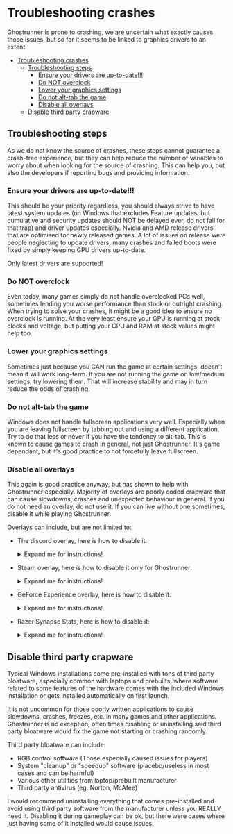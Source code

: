 # Troubleshooting crashes
Ghostrunner is prone to crashing, we are uncertain what exactly causes those issues, but so far it seems to be linked to graphics drivers to an extent.

- [Troubleshooting crashes](#troubleshooting-crashes)
  - [Troubleshooting steps](#troubleshooting-steps)
    - [Ensure your drivers are up-to-date!!!](#ensure-your-drivers-are-up-to-date)
    - [Do NOT overclock](#do-not-overclock)
    - [Lower your graphics settings](#lower-your-graphics-settings)
    - [Do not alt-tab the game](#do-not-alt-tab-the-game)
    - [Disable all overlays](#disable-all-overlays)
  - [Disable third party crapware](#disable-third-party-crapware)


## Troubleshooting steps
As we do not know the source of crashes, these steps cannot guarantee a crash-free experience, but they can help reduce the number of variables to worry about when looking for the source of crashing. This can help you, but also the developers if reporting bugs and providing information.

### Ensure your drivers are up-to-date!!!
This should be your priority regardless, you should always strive to have latest system updates (on Windows that excludes Feature updates, but cumulative and security updates should NOT be delayed ever, do not fall for that trap) and driver updates especially. Nvidia and AMD release drivers that are optimised for newly released games. A lot of issues on release were people neglecting to update drivers, many crashes and failed boots were fixed by simply keeping GPU drivers up-to-date. 

Only latest drivers are supported!

### Do NOT overclock
Even today, many games simply do not handle overclocked PCs well, sometimes lending you worse performance than stock or outright crashing. When trying to solve your crashes, it might be a good idea to ensure no overclock is running. At the very least ensure your GPU is running at stock clocks and voltage, but putting your CPU and RAM at stock values might help too. 

### Lower your graphics settings
Sometimes just because you CAN run the game at certain settings, doesn't mean it will work long-term. If you are not running the game on low/medium settings, try lowering them. That will increase stability and may in turn reduce the odds of crashing.

### Do not alt-tab the game
Windows does not handle fullscreen applications very well. Especially when you are leaving fullscreen by tabbing out and using a different application. Try to do that less or never if you have the tendency to alt-tab. This is known to cause games to crash in general, not just Ghostrunner. It's game dependant, but it's good practice to not forcefully leave fullscreen.

### Disable all overlays
This again is good practice anyway, but has shown to help with Ghostrunner especially. Majority of overlays are poorly coded crapware that can cause slowdowns, crashes and unexpected behaviour in general. If you do not need an overlay, do not use it. If you can live without one sometimes, disable it while playing Ghostrunner. 

Overlays can include, but are not limited to:
- The discord overlay, here is how to disable it:
  <details>
    <summary> Expand me for instructions! </summary>

    ![disable discord overlay](Images/Troubleshooting_img/discord_overlay_off.png)
  </details>
- Steam overlay, here is how to disable it only for Ghostrunner:
    <details>
    <summary> Expand me for instructions! </summary>

    ![Disable steam overlay](Images/Troubleshooting_img/steam_overlay_off.png)
    </details>
- GeForce Experience overlay, here is how to disable it:
    <details>
    <summary> Expand me for instructions! </summary>

    ![Disable shadowplay](Images/Troubleshooting_img/Shadowplay_off.png)
    </details>
- Razer Synapse Stats, here is how to disable it:
    <details>
    <summary> Expand me for instructions! </summary>
    
    1. Double-click the Synapse icon Synapse_icon.png
    2. Click on Stats
    3. In the new window, click on the Settings icon in the top right
    4. Set "Data Tracking" to Off
    5. Click OK when prompted
    <details>

## Disable third party crapware
Typical Windows installations come pre-installed with tons of third party bloatware, especially common with laptops and prebuilts, where software related to some features of the hardware comes with the included Windows installation or gets installed automatically on first launch. 

It is not uncommon for those poorly written applications to cause slowdowns, crashes, freezes, etc. in many games and other applications. Ghostrunner is no exception, often times disabling or uninstalling said third party bloatware would fix the game not starting or crashing randomly.

Third party bloatware can include:
- RGB control software (Those especially caused issues for players)
- System "cleanup" or "speedup" software (placebo/useless in most cases and can be harmful)
- Various other utilities from laptop/prebuilt manufacturer
- Third party antivirus (eg. Norton, McAfee)


I would recommend uninstalling everything that comes pre-installed and avoid using third party software from the manufacturer unless you REALLY need it. Disabling it during gameplay can be ok, but there were cases where just having some of it installed would cause issues.